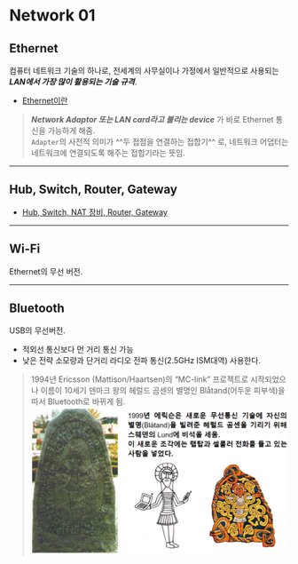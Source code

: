 # Network 01

## Ethernet

컴퓨터 네트워크 기술의 하나로, 전세계의 사무실이나 가정에서 일반적으로 사용되는 ***LAN에서 가장 많이 활용되는 기술 규격***.

* [Ethernet이란](https://dsaint31.tistory.com/438)

> ***Network Adaptor 또는 LAN card라고 불리는 device*** 가 바로 Ethernet 통신을 가능하게 해줌.  
> `Adapter`의 사전적 의미가 ^^두 접점을 연결하는 접합기^^ 로, 네트워크 어댑터는 네트워크에 연결되도록 해주는 접합기라는 뜻임.

---

## Hub, Switch, Router, Gateway

* [Hub, Switch, NAT 장비, Router, Gateway](https://dsaint31.tistory.com/226)

---

## Wi-Fi

Ethernet의 무선 버전.

---

## Bluetooth

USB의 무선버전.

* 적외선 통신보다 먼 거리 통신 가능
* 낮은 전략 소모량과 단거리 라디오 전파 통신(2.5GHz ISM대역) 사용한다.

> 1994년 Ericsson (Mattison/Haartsen)의 “MC-link” 프로젝트로 시작되었으나 이름이 10세기 덴마크 왕의 헤럴드 곰센의 별명인 Blåtand(어두운 피부색)을 따서 Bluetooth로 바뀌게 됨.  
> ![bluetooth](img/bluetooth.png)
